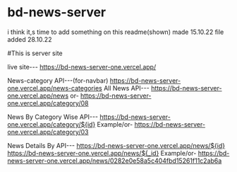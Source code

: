 # bd-news-server

i think it,s time to add something on this readme(shown) made 15.10.22 file added 28.10.22

#This is server site

live site---
https://bd-news-server-one.vercel.app/


News-category API---(for-navbar)
https://bd-news-server-one.vercel.app/news-categories
All News API---
https://bd-news-server-one.vercel.app/news
or-
https://bd-news-server-one.vercel.app/category/08



News By Category Wise API---
https://bd-news-server-one.vercel.app/category/${id}
Example/or-
https://bd-news-server-one.vercel.app/category/03

News Details By API---
https://bd-news-server-one.vercel.app/news/${id}
https://bd-news-server-one.vercel.app/news/${_id}
Example/or-
https://bd-news-server-one.vercel.app/news/0282e0e58a5c404fbd15261f11c2ab6a
